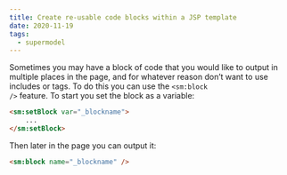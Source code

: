 ```yaml
---
title: Create re-usable code blocks within a JSP template
date: 2020-11-19
tags:
  - supermodel
---
```


Sometimes you may have a block of code that you would like to output in multiple places in the page, and for whatever reason don&rsquo;t want to use includes or tags. To do this you can use the <code>&lt;sm:block /&gt;</code> feature. To start you set the block as a variable:

~~~html
<sm:setBlock var="_blockname">
	...
</sm:setBlock>
~~~

Then later in the page you can output it:

~~~html
<sm:block name="_blockname" />
~~~
